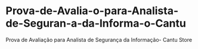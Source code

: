 # Prova-de-Avalia-o-para-Analista-de-Seguran-a-da-Informa-o-Cantu
Prova de Avaliação para Analista de Segurança da Informação- Cantu Store
